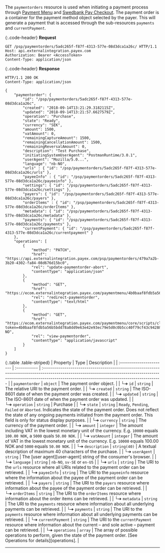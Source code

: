 The `paymentorders` resource is used when initiating a payment process through
[Payment Menu][payment-menu] and [Swedbank Pay Checkout](/checkout/index). The payment
order is a container for the payment method object selected by the payer. This
will generate a payment that is accessed through the sub-resources `payments`
and `currentPayment`.

{:.code-header}
**Request**

```http
GET /psp/paymentorders/5adc265f-f87f-4313-577e-08d3dca1a26c/ HTTP/1.1
Host: api.externalintegration.payex.com
Authorization: Bearer <AccessToken>
Content-Type: application/json
```

{:.code-header}
**Response**

```http
HTTP/1.1 200 OK
Content-Type: application/json

{
    "paymentorder": {
        "id": "/psp/paymentorders/5adc265f-f87f-4313-577e-08d3dca1a26c",
        "created": "2018-09-14T13:21:29.3182115Z",
        "updated": "2018-09-14T13:21:57.6627579Z",
        "operation": "Purchase",
        "state": "Ready",
        "currency": "SEK",
        "amount": 1500,
        "vatAmount": 0,
        "remainingCaptureAmount": 1500,
        "remainingCancellationAmount": 1500,
        "remainingReversalAmount": 0,
        "description": "Test Purchase",
        "initiatingSystemUserAgent": "PostmanRuntime/3.0.1",
        "userAgent": "Mozilla/5.0...",
        "language": "nb-NO",
        "urls" : { "id": "/psp/paymentorders/5adc265f-f87f-4313-577e-08d3dca1a26c/urls" },
        "payeeInfo" : { "id": "/psp/paymentorders/5adc265f-f87f-4313-577e-08d3dca1a26c/payeeinfo" },
        "settings": { "id": "/psp/paymentorders/5adc265f-f87f-4313-577e-08d3dca1a26c/settings" },
        "payers": { "id": "/psp/paymentorders/5adc265f-f87f-4313-577e-08d3dca1a26c/payers" },
        "orderItems" : { "id": "/psp/paymentorders/5adc265f-f87f-4313-577e-08d3dca1a26c/orderItems" },
        "metadata": { "id": "/psp/paymentorders/5adc265f-f87f-4313-577e-08d3dca1a26c/metadata" },
        "payments": { "id": "/psp/paymentorders/5adc265f-f87f-4313-577e-08d3dca1a26c/payments" },
        "currentPayment": { "id": "/psp/paymentorders/5adc265f-f87f-4313-577e-08d3dca1a26c/currentpayment" }
    },
    "operations": [
        {
            "method": "PATCH",
            "href": "https://api.externalintegration.payex.com/psp/paymentorders/479a7a2b-3b20-4302-fa84-08d676d15bc0",
            "rel": "update-paymentorder-abort",
            "contentType": "application/json"
        },
        {
            "method": "GET",
            "href": "https://ecom.externalintegration.payex.com/paymentmenu/4b0baaf8fdb5a56b5bdd78a8dd9e63e42e93ec79e5d0c0b5cc40f79cf43c9428",
            "rel": "redirect-paymentorder",
            "contentType": "text/html"
        },
        {
            "method": "GET",
            "href": "https://ecom.externalintegration.payex.com/paymentmenu/core/scripts/client/px.paymentmenu.client.js?token=4b0baaf8fdb5a56b5bdd78a8dd9e63e42e93ec79e5d0c0b5cc40f79cf43c9428&culture=nb-NO",
            "rel": "view-paymentorder",
            "contentType": "application/javascript"
        }
    ]
}
```

{:.table .table-striped}
| Property                 | Type         | Description                                                                                                                                                                                                               |
| :----------------------- | :----------- | :------------------------------------------------------------------------------------------------------------------------------------------------------------------------------------------------------------------------ |
| `paymentorder`           | `object`     | The payment order object.                                                                                                                                                                                                 |
| └➔&nbsp;`id`             | `string`     | The relative URI to the payment order.                                                                                                                                                                                    |
| └➔&nbsp;`created`        | `string`     | The ISO-8601 date of when the payment order was created.                                                                                                                                                                  |
| └➔&nbsp;`updated`        | `string`     | The ISO-8601 date of when the payment order was updated.                                                                                                                                                                  |
| └➔&nbsp;`operation`      | `string`     | Purchase                                                                                                                                                                                                                  |
| └➔&nbsp;`state`          | `string`     | `Ready`, `Pending`, `Failed` or `Aborted`. Indicates the state of the payment order. Does not reflect the state of any ongoing payments initiated from the payment order. This field is only for status display purposes. |
| └➔&nbsp;`currency`       | `string`     | The currency of the payment order.                                                                                                                                                                                        |
| └➔&nbsp;`amount`         | `integer`    | The amount including VAT in the lowest monetary unit of the currency. E.g. `10000` equals `100.00 NOK`, a `5000` quals `50.00 NOK`.                                                                                       |
| └➔&nbsp;`vatAmount`      | `integer`    | The amount of VAT in the lowest monetary unit of the currency. E.g. `10000` equals 100.00 NOK and `5000` equals `50.00 NOK`.                                                                                              |
| └➔&nbsp;`description`    | `string(40)` | A textual description of maximum 40 characters of the purchase.                                                                                                                                                           |
| └➔&nbsp;`userAgent`      | `string`     | The [user agent][user-agent] string of the consumer's browser.                                                                                                                                                            |
| └➔&nbsp;`language`       | `string`     | `nb-NO`, `sv-SE` or `en-US`                                                                                                                                                                                               |
| └➔&nbsp;`urls`           | `string`     | The URI to the `urls` resource where all URIs related to the payment order can be retrieved.                                                                                                                              |
| └➔&nbsp;`payeeInfo`      | `string`     | The URI to the `payeeinfo` resource where the information about the payee of the payment order can be retrieved.                                                                                                          |
| └➔&nbsp;`payers`         | `string`     | The URI to the `payers` resource where information about the payee of the payment order can be retrieved.                                                                                                                 |
| └➔&nbsp;`orderItems`     | `string`     | The URI to the `orderItems` resource where information about the order items can be retrieved.                                                                                                                            |
| └➔&nbsp;`metadata`       | `string`     | The URI to the `payments` resource where information about all underlying payments can be retrieved.                                                                                                                      |
| └➔&nbsp;`payments`       | `string`     | The URI to the `payments` resource where information about all underlying payments can be retrieved.                                                                                                                      |
| └➔&nbsp;`currentPayment` | `string`     | The URI to the `currentPayment` resource where information about the current – and sole active – payment can be retrieved.                                                                                                |
| └➔&nbsp;`operations`     | `array`      | The array of possible operations to perform, given the state of the payment order. [See Operations for details][operations].                                                                                              |

-----------------------------------------
[payment-menu]: /checkout/payment-menu
